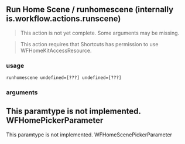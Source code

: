 
## Run Home Scene / runhomescene (internally is.workflow.actions.runscene)

> This action is not yet complete. Some arguments may be missing.


> This action requires that Shortcuts has permission to use WFHomeKitAccessResource.

### usage
`runhomescene undefined=[???] undefined=[???]`

### arguments
This paramtype is not implemented. WFHomePickerParameter
---
This paramtype is not implemented. WFHomeScenePickerParameter
